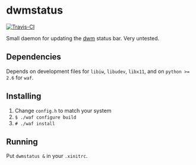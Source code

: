 # dwmstatus
[![Travis-CI](https://travis-ci.org/skjvlnd/dwmstatus.svg?branch=master)](https://travis-ci.org/skjvlnd/dwmstatus)

Small daemon for updating the [dwm](http://dwm.suckless.org/)
status bar. Very untested.

## Dependencies
Depends on development files for `libiw`, `libudev`, `libx11`,
and on `python >= 2.6` for `waf`.

## Installing
1. Change `config.h` to match your system
2. `$ ./waf configure build`
3. `# ./waf install`

## Running
Put `dwmstatus &` in your `.xinitrc`.
